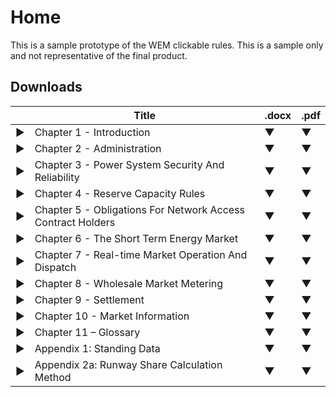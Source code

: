 # Home

This is a sample prototype of the WEM clickable rules.
This is a sample only and not representative of the final product. 


## Downloads

|         |     Title    |     .docx    |     .pdf    |
|---|---|---|---|
|     ▶    |     Chapter 1 - Introduction    |     ▼    |     ▼    |
|     ▶    |     Chapter 2 - Administration    |     ▼    |     ▼    |
|     ▶    |     Chapter 3 - Power System Security And Reliability    |     ▼    |     ▼    |
|     ▶    |     Chapter 4 - Reserve Capacity Rules    |     ▼    |     ▼    |
|     ▶    |     Chapter 5 - Obligations For Network Access Contract   Holders    |     ▼    |     ▼    |
|     ▶    |     Chapter 6 - The Short Term Energy Market    |     ▼    |     ▼    |
|     ▶    |     Chapter 7 - Real-time Market Operation And Dispatch    |     ▼    |     ▼    |
|     ▶    |     Chapter 8 - Wholesale Market Metering    |     ▼    |     ▼    |
|     ▶    |     Chapter 9 - Settlement    |     ▼    |     ▼    |
|     ▶    |     Chapter 10 - Market Information    |     ▼    |     ▼    |
|     ▶    |     Chapter 11 – Glossary    |     ▼    |     ▼    |
|     ▶    |     Appendix 1: Standing Data    |     ▼    |     ▼    |
|     ▶    |     Appendix 2a: Runway Share Calculation Method    |     ▼    |     ▼    |